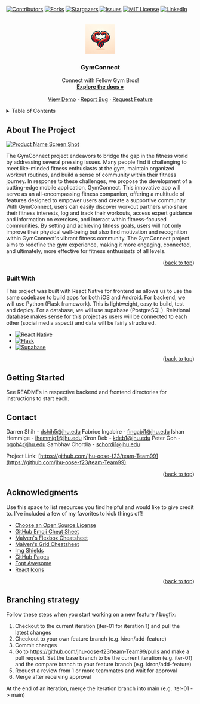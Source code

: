 <!-- Improved compatibility of back to top link: See: https://github.com/othneildrew/Best-README-Template/pull/73 -->

<a name="readme-top"></a>

<!--
*** Thanks for checking out the Best-README-Template. If you have a suggestion
*** that would make this better, please fork the repo and create a pull request
*** or simply open an issue with the tag "enhancement".
*** Don't forget to give the project a star!
*** Thanks again! Now go create something AMAZING! :D
-->

<!-- PROJECT SHIELDS -->
<!--
*** I'm using markdown "reference style" links for readability.
*** Reference links are enclosed in brackets [ ] instead of parentheses ( ).
*** See the bottom of this document for the declaration of the reference variables
*** for contributors-url, forks-url, etc. This is an optional, concise syntax you may use.
*** https://www.markdownguide.org/basic-syntax/#reference-style-links
-->

[![Contributors][contributors-shield]][contributors-url]
[![Forks][forks-shield]][forks-url]
[![Stargazers][stars-shield]][stars-url]
[![Issues][issues-shield]][issues-url]
[![MIT License][license-shield]][license-url]
[![LinkedIn][linkedin-shield]][linkedin-url]

<!-- PROJECT LOGO -->
<br />
<div align="center">
  <a href="https://github.com/othneildrew/Best-README-Template">
    <img src="images/logo.png" alt="Logo" width="80" height="80">
  </a>

  <h3 align="center">GymConnect</h3>

  <p align="center">
    Connect with Fellow Gym Bros!
    <br />
    <a href="https://github.com/othneildrew/Best-README-Template"><strong>Explore the docs »</strong></a>
    <br />
    <br />
    <a href="https://github.com/othneildrew/Best-README-Template">View Demo</a>
    ·
    <a href="https://github.com/othneildrew/Best-README-Template/issues">Report Bug</a>
    ·
    <a href="https://github.com/othneildrew/Best-README-Template/issues">Request Feature</a>
  </p>
</div>

<!-- TABLE OF CONTENTS -->
<details>
  <summary>Table of Contents</summary>
  <ol>
    <li>
      <a href="#about-the-project">About The Project</a>
      <ul>
        <li><a href="#built-with">Built With</a></li>
      </ul>
    </li>
    <li>
      <a href="#getting-started">Getting Started</a>
      <ul>
        <li><a href="#prerequisites">Prerequisites</a></li>
        <li><a href="#installation">Installation</a></li>
      </ul>
    </li>
    <li><a href="#usage">Usage</a></li>
    <li><a href="#roadmap">Roadmap</a></li>
    <li><a href="#contributing">Contributing</a></li>
    <li><a href="#license">License</a></li>
    <li><a href="#contact">Contact</a></li>
    <li><a href="#acknowledgments">Acknowledgments</a></li>
  </ol>
</details>

<!-- ABOUT THE PROJECT -->

## About The Project

[![Product Name Screen Shot][product-screenshot]](https://example.com)

The GymConnect project endeavors to bridge the gap in the fitness world by addressing several pressing issues. Many people find it challenging to meet like-minded fitness enthusiasts at the gym, maintain organized workout routines, and build a sense of community within their fitness journey. In response to these challenges, we propose the development of a cutting-edge mobile application, GymConnect. This innovative app will serve as an all-encompassing fitness companion, offering a multitude of features designed to empower users and create a supportive community. With GymConnect, users can easily discover workout partners who share their fitness interests, log and track their workouts, access expert guidance and information on exercises, and interact within fitness-focused communities. By setting and achieving fitness goals, users will not only improve their physical well-being but also find motivation and recognition within GymConnect's vibrant fitness community. The GymConnect project aims to redefine the gym experience, making it more engaging, connected, and ultimately, more effective for fitness enthusiasts of all levels.

<p align="right">(<a href="#readme-top">back to top</a>)</p>

### Built With

This project was built with React Native for frontend as allows us to use the same codebase to build apps for both iOS and Android. For backend, we will use Python (Flask framework). This is lightweight, easy to build, test and deploy. For a database, we will use supabase (PostgreSQL). Relational database makes sense for this project as users will be connected to each other (social media aspect) and data will be fairly structured.

- [![React Native][React-Native]][React-Native-url]
- [![Flask][Flask]][Flask-url]
- [![Supabase][Supabase]][Supabase-url]

<p align="right">(<a href="#readme-top">back to top</a>)</p>

<!-- GETTING STARTED -->

## Getting Started

See READMEs in respective backend and frontend directories for instructions to start each.

<!-- CONTACT -->

## Contact
Darren Shih - dshih5@jhu.edu
Fabrice Ingabire - fingabi1@jhu.edu
Ishan Hemmige - ihemmig1@jhu.edu
Kiron Deb - kdeb1@jhu.edu
Peter Goh - pgoh4@jhu.edu
Sambhav Chordia - schordi1@jhu.edu
<!--Your Name - [@your_twitter](https://twitter.com/your_username) - email@example.com-->

Project Link: [https://github.com/jhu-oose-f23/team-Team99](https://github.com/jhu-oose-f23/team-Team99)

<p align="right">(<a href="#readme-top">back to top</a>)</p>

<!-- ACKNOWLEDGMENTS -->

## Acknowledgments

Use this space to list resources you find helpful and would like to give credit to. I've included a few of my favorites to kick things off!

- [Choose an Open Source License](https://choosealicense.com)
- [GitHub Emoji Cheat Sheet](https://www.webpagefx.com/tools/emoji-cheat-sheet)
- [Malven's Flexbox Cheatsheet](https://flexbox.malven.co/)
- [Malven's Grid Cheatsheet](https://grid.malven.co/)
- [Img Shields](https://shields.io)
- [GitHub Pages](https://pages.github.com)
- [Font Awesome](https://fontawesome.com)
- [React Icons](https://react-icons.github.io/react-icons/search)

<p align="right">(<a href="#readme-top">back to top</a>)</p>

<!-- MARKDOWN LINKS & IMAGES -->
<!-- https://www.markdownguide.org/basic-syntax/#reference-style-links -->

[contributors-shield]: https://img.shields.io/github/contributors/othneildrew/Best-README-Template.svg?style=for-the-badge
[contributors-url]: https://github.com/othneildrew/Best-README-Template/graphs/contributors
[forks-shield]: https://img.shields.io/github/forks/othneildrew/Best-README-Template.svg?style=for-the-badge
[forks-url]: https://github.com/othneildrew/Best-README-Template/network/members
[stars-shield]: https://img.shields.io/github/stars/othneildrew/Best-README-Template.svg?style=for-the-badge
[stars-url]: https://github.com/othneildrew/Best-README-Template/stargazers
[issues-shield]: https://img.shields.io/github/issues/othneildrew/Best-README-Template.svg?style=for-the-badge
[issues-url]: https://github.com/othneildrew/Best-README-Template/issues
[license-shield]: https://img.shields.io/github/license/othneildrew/Best-README-Template.svg?style=for-the-badge
[license-url]: https://github.com/othneildrew/Best-README-Template/blob/master/LICENSE.txt
[linkedin-shield]: https://img.shields.io/badge/-LinkedIn-black.svg?style=for-the-badge&logo=linkedin&colorB=555
[linkedin-url]: https://linkedin.com/in/othneildrew
[product-screenshot]: images/screenshot.png
[Next.js]: https://img.shields.io/badge/next.js-000000?style=for-the-badge&logo=nextdotjs&logoColor=white
[Next-url]: https://nextjs.org/
[React.js]: https://img.shields.io/badge/React-20232A?style=for-the-badge&logo=react&logoColor=61DAFB
[React-url]: https://reactjs.org/
[Vue.js]: https://img.shields.io/badge/Vue.js-35495E?style=for-the-badge&logo=vuedotjs&logoColor=4FC08D
[Vue-url]: https://vuejs.org/
[Angular.io]: https://img.shields.io/badge/Angular-DD0031?style=for-the-badge&logo=angular&logoColor=white
[Angular-url]: https://angular.io/
[Svelte.dev]: https://img.shields.io/badge/Svelte-4A4A55?style=for-the-badge&logo=svelte&logoColor=FF3E00
[Svelte-url]: https://svelte.dev/
[Laravel.com]: https://img.shields.io/badge/Laravel-FF2D20?style=for-the-badge&logo=laravel&logoColor=white
[Laravel-url]: https://laravel.com
[Bootstrap.com]: https://img.shields.io/badge/Bootstrap-563D7C?style=for-the-badge&logo=bootstrap&logoColor=white
[Bootstrap-url]: https://getbootstrap.com
[JQuery.com]: https://img.shields.io/badge/jQuery-0769AD?style=for-the-badge&logo=jquery&logoColor=white
[JQuery-url]: https://jquery.com
[React-Native-url]: https://reactnative.dev/
[React-Native]: https://img.shields.io/badge/react_native-%2320232a.svg?style=for-the-badge&logo=react&logoColor=%2361DAFB
[Flask-url]: https://flask.palletsprojects.com/en/2.3.x/
[Flask]: https://img.shields.io/badge/flask-%23000.svg?style=for-the-badge&logo=flask&logoColor=white
[Supabase-url]: https://supabase.com/
[Supabase]: https://img.shields.io/badge/Supabase-3ECF8E?style=for-the-badge&logo=supabase&logoColor=white

## Branching strategy

Follow these steps when you start working on a new feature / bugfix:

1. Checkout to the current iteration (iter-01 for iteration 1) and pull the latest changes
2. Checkout to your own feature branch (e.g. kiron/add-feature)
3. Commit changes
4. Go to https://github.com/jhu-oose-f23/team-Team99/pulls and make a pull request. Set the base branch to be the current iteration (e.g. iter-01) and the compare branch to your feature branch (e.g. kiron/add-feature)
5. Request a review from 1 or more teammates and wait for approval
6. Merge after receiving approval

At the end of an iteration, merge the iteration branch into main (e.g. iter-01 -> main)
